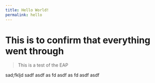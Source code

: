 ```yaml
---
title: Hello World!
permalink: hello
---
```


# This is to confirm that everything went through

> This is a test of the EAP


sad;fkljd
sadf
asdf
as
fd
asdf
as
fd
asdf
asdf